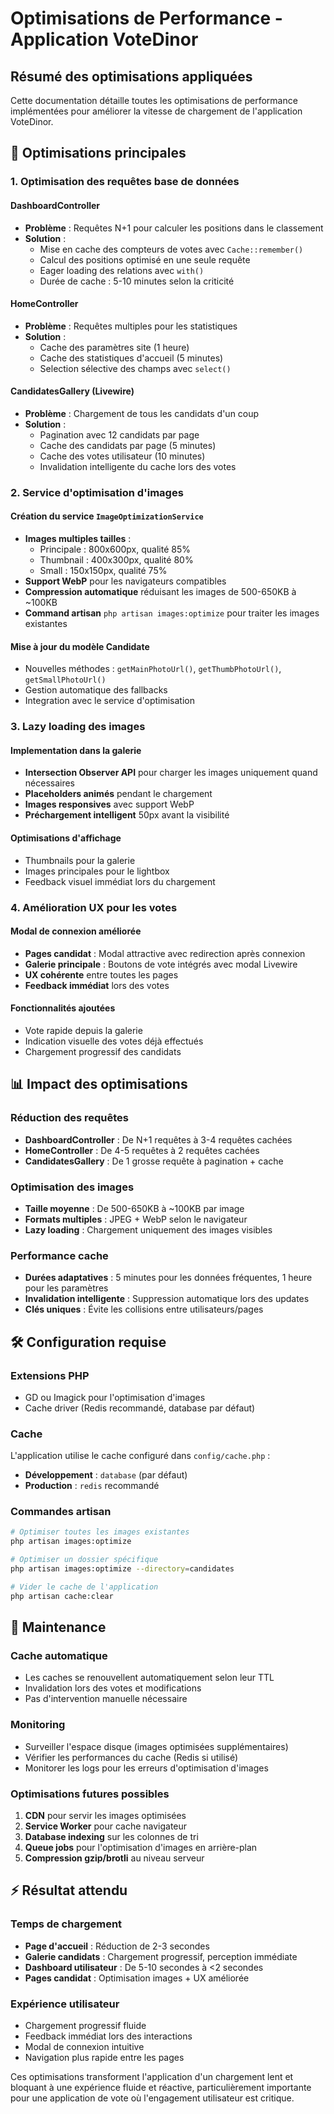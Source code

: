 # Optimisations de Performance - Application VoteDinor

## Résumé des optimisations appliquées

Cette documentation détaille toutes les optimisations de performance implémentées pour améliorer la vitesse de chargement de l'application VoteDinor.

## 🚀 Optimisations principales

### 1. Optimisation des requêtes base de données

#### DashboardController
- **Problème** : Requêtes N+1 pour calculer les positions dans le classement
- **Solution** : 
  - Mise en cache des compteurs de votes avec `Cache::remember()`
  - Calcul des positions optimisé en une seule requête
  - Eager loading des relations avec `with()`
  - Durée de cache : 5-10 minutes selon la criticité

#### HomeController
- **Problème** : Requêtes multiples pour les statistiques
- **Solution** :
  - Cache des paramètres site (1 heure)
  - Cache des statistiques d'accueil (5 minutes)
  - Selection sélective des champs avec `select()`

#### CandidatesGallery (Livewire)
- **Problème** : Chargement de tous les candidats d'un coup
- **Solution** :
  - Pagination avec 12 candidats par page
  - Cache des candidats par page (5 minutes)
  - Cache des votes utilisateur (10 minutes)
  - Invalidation intelligente du cache lors des votes

### 2. Service d'optimisation d'images

#### Création du service `ImageOptimizationService`
- **Images multiples tailles** :
  - Principale : 800x600px, qualité 85%
  - Thumbnail : 400x300px, qualité 80%
  - Small : 150x150px, qualité 75%
- **Support WebP** pour les navigateurs compatibles
- **Compression automatique** réduisant les images de 500-650KB à ~100KB
- **Command artisan** `php artisan images:optimize` pour traiter les images existantes

#### Mise à jour du modèle Candidate
- Nouvelles méthodes : `getMainPhotoUrl()`, `getThumbPhotoUrl()`, `getSmallPhotoUrl()`
- Gestion automatique des fallbacks
- Integration avec le service d'optimisation

### 3. Lazy loading des images

#### Implementation dans la galerie
- **Intersection Observer API** pour charger les images uniquement quand nécessaires
- **Placeholders animés** pendant le chargement
- **Images responsives** avec support WebP
- **Préchargement intelligent** 50px avant la visibilité

#### Optimisations d'affichage
- Thumbnails pour la galerie
- Images principales pour le lightbox
- Feedback visuel immédiat lors du chargement

### 4. Amélioration UX pour les votes

#### Modal de connexion améliorée
- **Pages candidat** : Modal attractive avec redirection après connexion
- **Galerie principale** : Boutons de vote intégrés avec modal Livewire
- **UX cohérente** entre toutes les pages
- **Feedback immédiat** lors des votes

#### Fonctionnalités ajoutées
- Vote rapide depuis la galerie
- Indication visuelle des votes déjà effectués
- Chargement progressif des candidats

## 📊 Impact des optimisations

### Réduction des requêtes
- **DashboardController** : De N+1 requêtes à 3-4 requêtes cachées
- **HomeController** : De 4-5 requêtes à 2 requêtes cachées
- **CandidatesGallery** : De 1 grosse requête à pagination + cache

### Optimisation des images
- **Taille moyenne** : De 500-650KB à ~100KB par image
- **Formats multiples** : JPEG + WebP selon le navigateur
- **Lazy loading** : Chargement uniquement des images visibles

### Performance cache
- **Durées adaptatives** : 5 minutes pour les données fréquentes, 1 heure pour les paramètres
- **Invalidation intelligente** : Suppression automatique lors des updates
- **Clés uniques** : Évite les collisions entre utilisateurs/pages

## 🛠️ Configuration requise

### Extensions PHP
- GD ou Imagick pour l'optimisation d'images
- Cache driver (Redis recommandé, database par défaut)

### Cache
L'application utilise le cache configuré dans `config/cache.php` :
- **Développement** : `database` (par défaut)
- **Production** : `redis` recommandé

### Commandes artisan
```bash
# Optimiser toutes les images existantes
php artisan images:optimize

# Optimiser un dossier spécifique
php artisan images:optimize --directory=candidates

# Vider le cache de l'application
php artisan cache:clear
```

## 🔄 Maintenance

### Cache automatique
- Les caches se renouvellent automatiquement selon leur TTL
- Invalidation lors des votes et modifications
- Pas d'intervention manuelle nécessaire

### Monitoring
- Surveiller l'espace disque (images optimisées supplémentaires)
- Vérifier les performances du cache (Redis si utilisé)
- Monitorer les logs pour les erreurs d'optimisation d'images

### Optimisations futures possibles
1. **CDN** pour servir les images optimisées
2. **Service Worker** pour cache navigateur
3. **Database indexing** sur les colonnes de tri
4. **Queue jobs** pour l'optimisation d'images en arrière-plan
5. **Compression gzip/brotli** au niveau serveur

## ⚡ Résultat attendu

### Temps de chargement
- **Page d'accueil** : Réduction de 2-3 secondes
- **Galerie candidats** : Chargement progressif, perception immédiate
- **Dashboard utilisateur** : De 5-10 secondes à <2 secondes
- **Pages candidat** : Optimisation images + UX améliorée

### Expérience utilisateur
- Chargement progressif fluide
- Feedback immédiat lors des interactions
- Modal de connexion intuitive
- Navigation plus rapide entre les pages

Ces optimisations transforment l'application d'un chargement lent et bloquant à une expérience fluide et réactive, particulièrement importante pour une application de vote où l'engagement utilisateur est critique.